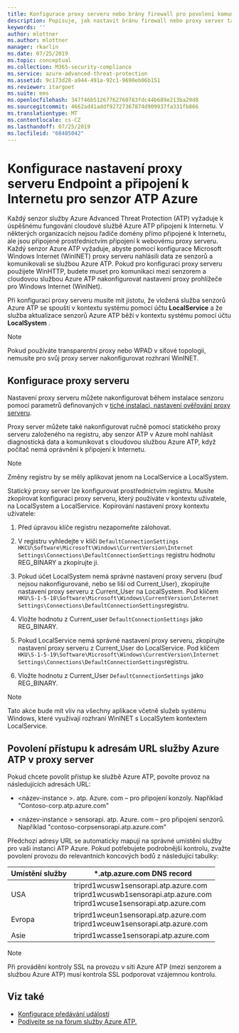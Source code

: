 ```yaml
---
title: Konfigurace proxy serveru nebo brány firewall pro povolení komunikace ATP Azure se senzorem | Microsoft Docs
description: Popisuje, jak nastavit bránu firewall nebo proxy server tak, aby umožňovala komunikaci mezi cloudovou službou Azure ATP a senzory Azure ATP.
keywords: ''
author: mlottner
ms.author: mlottner
manager: rkarlin
ms.date: 07/25/2019
ms.topic: conceptual
ms.collection: M365-security-compliance
ms.service: azure-advanced-threat-protection
ms.assetid: 9c173d28-a944-491a-92c1-9690eb06b151
ms.reviewer: itargoet
ms.suite: ems
ms.openlocfilehash: 347f46b51267762760783fdc44b689e213ba29d8
ms.sourcegitcommit: 4662ad41addf92727367874d909937fa331fb866
ms.translationtype: MT
ms.contentlocale: cs-CZ
ms.lasthandoff: 07/25/2019
ms.locfileid: "68485042"
---
```

# <a name="configure-endpoint-proxy-and-internet-connectivity-settings-for-your-azure-atp-sensor"></a>Konfigurace nastavení proxy serveru Endpoint a připojení k Internetu pro senzor ATP Azure

Každý senzor služby Azure Advanced Threat Protection (ATP) vyžaduje k úspěšnému fungování cloudové službě Azure ATP připojení k Internetu. V některých organizacích nejsou řadiče domény přímo připojené k Internetu, ale jsou připojené prostřednictvím připojení k webovému proxy serveru. Každý senzor Azure ATP vyžaduje, abyste pomocí konfigurace Microsoft Windows Internet (WinINET) proxy serveru nahlásili data ze senzorů a komunikovali se službou Azure ATP. Pokud pro konfiguraci proxy serveru použijete WinHTTP, budete muset pro komunikaci mezi senzorem a cloudovou službou Azure ATP nakonfigurovat nastavení proxy prohlížeče pro Windows Internet (WinINet).

Při konfiguraci proxy serveru musíte mít jistotu, že vložená služba senzorů Azure ATP se spouští v kontextu systému pomocí účtu **LocalService** a že služba aktualizace senzorů Azure ATP běží v kontextu systému pomocí účtu **LocalSystem** . 

> [!NOTE]
> Pokud používáte transparentní proxy nebo WPAD v síťové topologii, nemusíte pro svůj proxy server nakonfigurovat rozhraní WinINET.

## <a name="configure-the-proxy"></a>Konfigurace proxy serveru 

Nastavení proxy serveru můžete nakonfigurovat během instalace senzoru pomocí parametrů definovaných v [tiché instalaci, nastavení ověřování proxy serveru](https://docs.microsoft.com/azure-advanced-threat-protection/atp-silent-installation#proxy-authentication).

Proxy server můžete také nakonfigurovat ručně pomocí statického proxy serveru založeného na registru, aby senzor ATP v Azure mohl nahlásit diagnostická data a komunikovat s cloudovou službou Azure ATP, když počítač nemá oprávnění k připojení k Internetu.

> [!NOTE]
> Změny registru by se měly aplikovat jenom na LocalService a LocalSystem.

Statický proxy server lze konfigurovat prostřednictvím registru. Musíte zkopírovat konfiguraci proxy serveru, který používáte v kontextu uživatele, na LocalSystem a LocalService. Kopírování nastavení proxy kontextu uživatele:

1.   Před úpravou klíče registru nezapomeňte zálohovat.

2. V registru vyhledejte v klíči `DefaultConnectionSettings` `HKCU\Software\Microsoft\Windows\CurrentVersion\Internet Settings\Connections\DefaultConnectionSettings` registru hodnotu REG_BINARY a zkopírujte ji.
 
2.  Pokud účet LocalSystem nemá správné nastavení proxy serveru (buď nejsou nakonfigurované, nebo se liší od Current_User), zkopírujte nastavení proxy serveru z Current_User na LocalSystem. Pod klíčem `HKU\S-1-5-18\Software\Microsoft\Windows\CurrentVersion\Internet Settings\Connections\DefaultConnectionSettings`registru.

3.  Vložte hodnotu z Current_user `DefaultConnectionSettings` jako REG_BINARY.

4.  Pokud LocalService nemá správné nastavení proxy serveru, zkopírujte nastavení proxy serveru z Current_User do LocalService. Pod klíčem `HKU\S-1-5-19\Software\Microsoft\Windows\CurrentVersion\Internet Settings\Connections\DefaultConnectionSettings`registru.

5.  Vložte hodnotu z Current_User `DefaultConnectionSettings` jako REG_BINARY.

> [!NOTE]
> Tato akce bude mít vliv na všechny aplikace včetně služeb systému Windows, které využívají rozhraní WinINET s LocalSytem kontextem LocalService.


## <a name="enable-access-to-azure-atp-service-urls-in-the-proxy-server"></a>Povolení přístupu k adresám URL služby Azure ATP v proxy server

Pokud chcete povolit přístup ke službě Azure ATP, povolte provoz na následujících adresách URL:

- \<název-instance >. atp. Azure. com – pro připojení konzoly. Například "Contoso-corp.atp.azure.com"

- \<název-instance > sensorapi. atp. Azure. com – pro připojení senzorů. Například "contoso-corpsensorapi.atp.azure.com"

Předchozí adresy URL se automaticky mapují na správné umístění služby pro vaši instanci ATP Azure. Pokud potřebujete podrobnější kontrolu, zvažte povolení provozu do relevantních koncových bodů z následující tabulky:

|Umístění služby|*.atp.azure.com DNS record|
|----|----|
|USA |triprd1wcusw1sensorapi.atp.azure.com<br>triprd1wcuswb1sensorapi.atp.azure.com<br>triprd1wcuse1sensorapi.atp.azure.com|
|Evropa|triprd1wceun1sensorapi.atp.azure.com<br>triprd1wceuw1sensorapi.atp.azure.com|
|Asie|triprd1wcasse1sensorapi.atp.azure.com|

 
> [!NOTE]
> Při provádění kontroly SSL na provozu v síti Azure ATP (mezi senzorem a službou Azure ATP) musí kontrola SSL podporovat vzájemnou kontrolu.


## <a name="see-also"></a>Viz také
- [Konfigurace předávání událostí](configure-event-forwarding.md)
- [Podívejte se na fórum služby Azure ATP.](https://aka.ms/azureatpcommunity)
